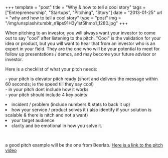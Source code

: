 +++
template = "post"
title = "Why & how to tell a cool story"
tags = ["Entrepreneurship", "Startups", "Pitching", "Story"]
date = "2013-01-25"
url = "why and how to tell a cool story"
type = "post"
img = "/img/unsplash/tumblr_n1ips91H3y1st5lhmo1_1280.jpg"
+++
<p>When pitching to an investor, you will always want your investor to come out to say "cool" after listening to the pitch.  "Cool" is the validation for your idea or product, but you will want to hear that from an investor who is an expert in your field.  They are the one who will be your potential to meet for follow up presentations / demos, and may become your future advisor or investor.</p>
<p>Here is a checklist of what your pitch needs:</p>
<p>- your pitch is elevator pitch ready (short and delivers the message within 60 seconds; ie the speed till they say cool)<br />
- in your pitch dont include how it works<br />
- your pitch should include 4 key points	</p>
<li>
             incident / problem (include numbers & stats to back it up)
             </li>
<li>
              how your service / product solves it  ( also identify if your solution is scalable & there is nitch and not a want)
             </li>
<li>
             your target audience
             </li>
<li>
             clarity and be emotional in how you solve it.
             </li>
<p><br></p>
<p>a good pitch example will be the one from Beerlab.  <a href='http://www.youtube.com/watch?v=cC5zCJbSx0o'>Here is a link to the pitch video</a></p>
